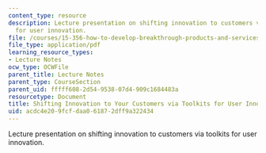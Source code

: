 ```yaml
---
content_type: resource
description: Lecture presentation on shifting innovation to customers via toolkits
  for user innovation.
file: /courses/15-356-how-to-develop-breakthrough-products-and-services-spring-2004/acdc4e209fcfdaa061872dff9a322434_lec9_toolkits.pdf
file_type: application/pdf
learning_resource_types:
- Lecture Notes
ocw_type: OCWFile
parent_title: Lecture Notes
parent_type: CourseSection
parent_uid: fffff608-2d54-9538-07d4-909c1684483a
resourcetype: Document
title: Shifting Innovation to Your Customers via Toolkits for User Innovation
uid: acdc4e20-9fcf-daa0-6187-2dff9a322434
---
```

Lecture presentation on shifting innovation to customers via toolkits for user innovation.

